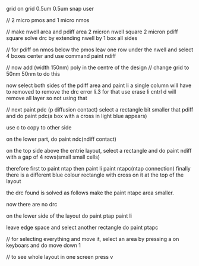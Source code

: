 grid on
grid 0.5um 0.5um
snap user

// 2 micro pmos and 1 micro nmos


// make nwell area and pdiff area 2 micron nwell square
2 micron pdiff square 
solve drc by extending nwell by 1 box all sides

// for pdiff on nmos below the pmos
leav one row under the nwell and select 4 boxes center and use command paint ndiff

// now add (width 150nm) poly in the centre of the design
// change grid to 50nm 50nm to do this


now select both sides of the pdiff area and paint li
a single column will have to removed to remove the drc error li.3
for that use erase li
cntrl d will remove all layer so not using that

// next paint pdc (p diffusion contact)
select a rectangle bit smaller that pdiff and do paint pdc(a box with a cross in light blue appears)

use c to copy to other side

on the lower part, do paint ndc(ndiff contact)

on the top side above the entrie layout, select a rectangle and do paint ndiff with a gap of 4 rows(small small cells)

therefore first to paint ntap
then paint li
paint ntapc(ntap connection)
finally there is a different blue colour rectangle with cross on it at the top of the layout

the drc found is solved as follows
make the paint ntapc area smaller.

now there are no drc


on the lower side of the layout do paint ptap
paint li

leave edge space and select another rectangle
do paint ptapc

// for selecting everything and move it, select an area by pressing a on keyboars and do
move down 1

// to see whole layout in one screen press v
